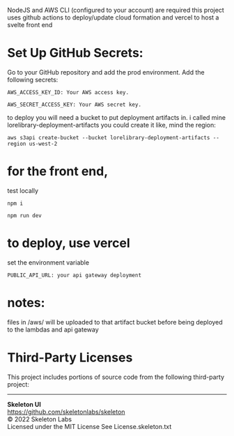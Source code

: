 NodeJS and AWS CLI (configured to your account) are required
this project uses github actions to deploy/update cloud formation
and vercel to host a svelte front end

# Set Up GitHub Secrets:

Go to your GitHub repository and add the prod environment.
Add the following secrets:

    AWS_ACCESS_KEY_ID: Your AWS access key.

    AWS_SECRET_ACCESS_KEY: Your AWS secret key.

to deploy you will need a bucket to put deployment artifacts in. i called mine lorelibrary-deployment-artifacts
you could create it like, mind the region:

    aws s3api create-bucket --bucket lorelibrary-deployment-artifacts --region us-west-2

# for the front end, 
test locally

    npm i

    npm run dev

# to deploy, use vercel 
set the environment variable

    PUBLIC_API_URL: your api gateway deployment

# notes:

files in /aws/ will be uploaded to that artifact bucket before being deployed to the lambdas and api gateway

# Third-Party Licenses

This project includes portions of source code from the following third-party project:

---

**Skeleton UI**  
https://github.com/skeletonlabs/skeleton  
© 2022 Skeleton Labs  
Licensed under the MIT License
See License.skeleton.txt
